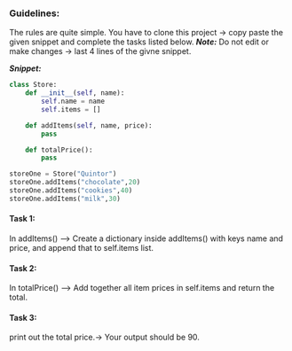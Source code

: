 ### Guidelines:
The rules are quite simple. You have to clone this project -> copy paste the given snippet and complete the tasks listed below. 
***Note:***
Do not edit or make changes -> last 4 lines of the givne snippet.

***Snippet:***

```py
class Store:
    def __init__(self, name):
        self.name = name
        self.items = []

    def addItems(self, name, price):
        pass

    def totalPrice():
        pass

storeOne = Store("Quintor")
storeOne.addItems("chocolate",20)
storeOne.addItems("cookies",40)
storeOne.addItems("milk",30)
```

#### Task 1:
In addItems() --> Create a dictionary inside addItems() with keys name and price, and append that to self.items list.

#### Task 2:
In totalPrice() --> Add together all item prices in self.items and return the total.

#### Task 3:
print out the total price.-> Your output should be 90.
